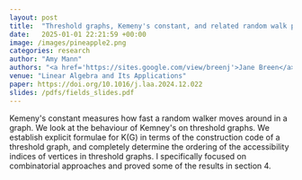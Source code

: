 ```yaml
---
layout: post
title:  "Threshold graphs, Kemeny's constant, and related random walk parameters"
date:   2025-01-01 22:21:59 +00:00
image: /images/pineapple2.png
categories: research
author: "Amy Mann"
authors: "<a href='https://sites.google.com/view/breenj'>Jane Breen</a>, <a href='https://sites.google.com/view/kswim'>Sooyeong Kim</a>, Alexander Low Fung, <strong>Amy Mann</strong>, <a href='https://www.linkedin.com/in/andrei-alexandru-parfeni/'>Andrei Parfeni</a>, <a href='https://www.linkedin.com/in/giovanni-tedesco-77942a1a4/?originalSubdomain=ca'>Giovanni Tedesco</a>"
venue: "Linear Algebra and Its Applications"
paper: https://doi.org/10.1016/j.laa.2024.12.022
slides: /pdfs/fields_slides.pdf
---
```

Kemeny's constant measures how fast a random walker moves around in a graph. We look at the behaviour of Kemney's on threshold graphs. We establish explicit formulae for K(G) in terms of the construction code of a threshold graph, and completely determine the ordering of the accessibility indices of vertices in threshold graphs. I specifically focused on combinatorial approaches and proved some of the results in section 4. 
